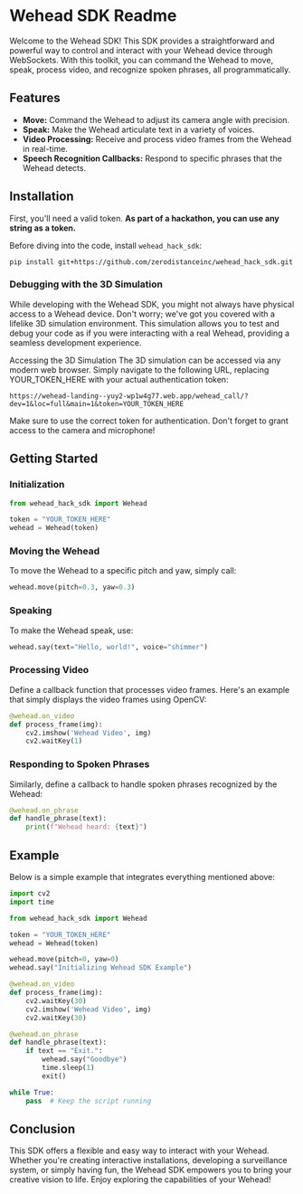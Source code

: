 # Wehead SDK Readme
Welcome to the Wehead SDK! This SDK provides a straightforward and powerful way to control and interact with your Wehead device through WebSockets. With this toolkit, you can command the Wehead to move, speak, process video, and recognize spoken phrases, all programmatically.

## Features
 - __Move:__ Command the Wehead to adjust its camera angle with precision.
 - __Speak:__ Make the Wehead articulate text in a variety of voices.
 - __Video Processing:__ Receive and process video frames from the Wehead in real-time.
 - __Speech Recognition Callbacks:__ Respond to specific phrases that the Wehead detects.

## Installation
First, you'll need a valid token. __As part of a hackathon, you can use any string as a token.__

Before diving into the code, install `wehead_hack_sdk`:

```
pip install git+https://github.com/zerodistanceinc/wehead_hack_sdk.git
```

### Debugging with the 3D Simulation
While developing with the Wehead SDK, you might not always have physical access to a Wehead device. Don't worry; we've got you covered with a lifelike 3D simulation environment. This simulation allows you to test and debug your code as if you were interacting with a real Wehead, providing a seamless development experience.

Accessing the 3D Simulation
The 3D simulation can be accessed via any modern web browser. Simply navigate to the following URL, replacing YOUR_TOKEN_HERE with your actual authentication token:

```
https://wehead-landing--yuy2-wp1w4g77.web.app/wehead_call/?dev=1&loc=full&main=1&token=YOUR_TOKEN_HERE
```

Make sure to use the correct token for authentication. Don't forget to grant access to the camera and microphone!


## Getting Started
### Initialization

```Python
from wehead_hack_sdk import Wehead

token = "YOUR_TOKEN_HERE"
wehead = Wehead(token)
```

### Moving the Wehead
To move the Wehead to a specific pitch and yaw, simply call:

```Python
wehead.move(pitch=0.3, yaw=0.3)
```

### Speaking
To make the Wehead speak, use:

```Python
wehead.say(text="Hello, world!", voice="shimmer")
```

### Processing Video
Define a callback function that processes video frames. Here's an example that simply displays the video frames using OpenCV:

```Python
@wehead.on_video
def process_frame(img):
    cv2.imshow('Wehead Video', img)
    cv2.waitKey(1)
```


### Responding to Spoken Phrases
Similarly, define a callback to handle spoken phrases recognized by the Wehead:

```Python
@wehead.on_phrase
def handle_phrase(text):
    print(f"Wehead heard: {text}")
```

## Example
Below is a simple example that integrates everything mentioned above:

```Python
import cv2
import time

from wehead_hack_sdk import Wehead

token = "YOUR_TOKEN_HERE"
wehead = Wehead(token)

wehead.move(pitch=0, yaw=0)
wehead.say("Initializing Wehead SDK Example")

@wehead.on_video
def process_frame(img):
    cv2.waitKey(30)
    cv2.imshow('Wehead Video', img)
    cv2.waitKey(30)

@wehead.on_phrase
def handle_phrase(text):
    if text == "Exit.":
        wehead.say("Goodbye")
        time.sleep(1)
        exit()

while True:
    pass  # Keep the script running
```

## Conclusion
This SDK offers a flexible and easy way to interact with your Wehead. Whether you're creating interactive installations, developing a surveillance system, or simply having fun, the Wehead SDK empowers you to bring your creative vision to life. Enjoy exploring the capabilities of your Wehead!
